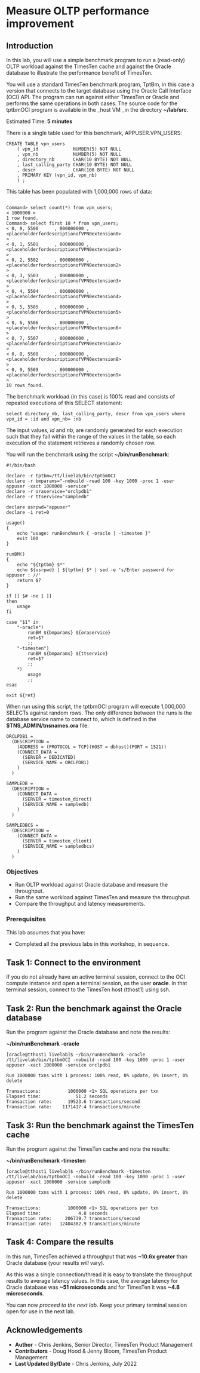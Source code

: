 # Measure OLTP performance improvement

## Introduction

In this lab, you will use a simple benchmark program to run a (read-only) OLTP workload against the TimesTen cache and against the Oracle database to illustrate the performance benefit of TimesTen.

You will use a standard TimesTen benchmark program, TptBm, in this case a version that connects to the target database using the Oracle Call Interface (OCI) API. The program can run against either TimesTen or Oracle and performs the same operations in both cases. The source code for the tptbmOCI program is available in the _host VM _in the directory **~/lab/src**.

Estimated Time: **5 minutes**

There is a single table used for this benchmark, APPUSER.VPN_USERS:

```
CREATE TABLE vpn_users
    ( vpn_id             NUMBER(5) NOT NULL
    , vpn_nb             NUMBER(5) NOT NULL
    , directory_nb       CHAR(10 BYTE) NOT NULL
    , last_calling_party CHAR(10 BYTE) NOT NULL
    , descr              CHAR(100 BYTE) NOT NULL
    , PRIMARY KEY (vpn_id, vpn_nb)
    ) ;
```

This table has been populated with 1,000,000 rows of data:

```

Command> select count(*) from vpn_users;
< 1000000 >
1 row found.
Command> select first 10 * from vpn_users;
< 0, 0, 5500      , 000000000 , <placeholderfordescriptionofVPN0extension0>                            >
< 0, 1, 5501      , 000000000 , <placeholderfordescriptionofVPN0extension1>                            >
< 0, 2, 5502      , 000000000 , <placeholderfordescriptionofVPN0extension2>                            >
< 0, 3, 5503      , 000000000 , <placeholderfordescriptionofVPN0extension3>                            >
< 0, 4, 5504      , 000000000 , <placeholderfordescriptionofVPN0extension4>                            >
< 0, 5, 5505      , 000000000 , <placeholderfordescriptionofVPN0extension5>                            >
< 0, 6, 5506      , 000000000 , <placeholderfordescriptionofVPN0extension6>                            >
< 0, 7, 5507      , 000000000 , <placeholderfordescriptionofVPN0extension7>                            >
< 0, 8, 5508      , 000000000 , <placeholderfordescriptionofVPN0extension8>                            >
< 0, 9, 5509      , 000000000 , <placeholderfordescriptionofVPN0extension9>                            >
10 rows found.
```

The benchmark workload (in this case) is 100% read and consists of repeated executions of this SELECT statement:

```
select directory_nb, last_calling_party, descr from vpn_users where vpn_id = :id and vpn_nb= :nb
```

The input values, *id* and *nb*, are randomly generated for each execution such that they fall within the range of the values in the table, so each execution of the statement retrieves a randomly chosen row.

You will run the benchmark using the script **~/bin/runBenchmark**:

```
#!/bin/bash

declare -r tptbm=/tt/livelab/bin/tptbmOCI
declare -r bmparams="-nobuild -read 100 -key 1000 -proc 1 -user appuser -xact 1000000 -service"
declare -r oraservice="orclpdb1"
declare -r ttservice="sampledb"

declare usrpwd="appuser"
declare -i ret=0

usage()
{
    echo "usage: runBenchmark { -oracle | -timesten }"
    exit 100
}

runBM()
{
    echo "${tptbm} $*"
    echo ${usrpwd} | ${tptbm} $* | sed -e 's/Enter password for appuser : //'
    return $?
}

if [[ $# -ne 1 ]]
then
    usage
fi

case "$1" in
    "-oracle")
        runBM ${bmparams} ${oraservice}
        ret=$?
        ;;
    "-timesten")
        runBM ${bmparams} ${ttservice}
        ret=$?
        ;;
    *)
        usage
        ;;
esac

exit ${ret}
```

When run using this script, the tptbmOCI program will execute 1,000,000 SELECTs against random rows. The only difference between the runs is the database service name to connect to, which is defined in the **\$TNS_ADMIN/tnsnames.ora** file:

```
ORCLPDB1 =
  (DESCRIPTION =
    (ADDRESS = (PROTOCOL = TCP)(HOST = dbhost)(PORT = 1521))
    (CONNECT_DATA =
      (SERVER = DEDICATED)
      (SERVICE_NAME = ORCLPDB1)
    )
  )

SAMPLEDB =
  (DESCRIPTION =
    (CONNECT_DATA =
      (SERVER = timesten_direct)
      (SERVICE_NAME = sampledb)
    )
  )

SAMPLEDBCS =
  (DESCRIPTION =
    (CONNECT_DATA =
      (SERVER = timesten_client)
      (SERVICE_NAME = sampledbcs)
    )
  )
```

### Objectives

- Run OLTP workload against Oracle database and measure the throughput.
- Run the same workload against TimesTen and measure the throughput.
- Compare the throughput and latency measurements.

### Prerequisites

This lab assumes that you have:

- Completed all the previous labs in this workshop, in sequence.

## Task 1: Connect to the environment

If you do not already have an active terminal session, connect to the OCI compute instance and open a terminal session, as the user **oracle**. In that terminal session, connect to the TimesTen host (tthost1) using ssh.

## Task 2: Run the benchmark against the Oracle database

Run the program against the Oracle database and note the results:

**~/bin/runBenchmark -oracle**

```
[oracle@tthost1 livelab]$ ~/bin/runBenchmark -oracle
/tt/livelab/bin/tptbmOCI -nobuild -read 100 -key 1000 -proc 1 -user appuser -xact 1000000 -service orclpdb1

Run 1000000 txns with 1 process: 100% read, 0% update, 0% insert, 0% delete

Transactions:          1000000 <1> SQL operations per txn
Elapsed time:             51.2 seconds
Transaction rate:      19523.6 transactions/second
Transaction rate:    1171417.4 transactions/minute
```

## Task 3: Run the benchmark against the TimesTen cache

Run the program against the TimesTen cache and note the results:

**~/bin/runBenchmark -timesten**

```
[oracle@tthost1 livelab]$ ~/bin/runBenchmark -timesten
/tt/livelab/bin/tptbmOCI -nobuild -read 100 -key 1000 -proc 1 -user appuser -xact 1000000 -service sampledb

Run 1000000 txns with 1 process: 100% read, 0% update, 0% insert, 0% delete

Transactions:          1000000 <1> SQL operations per txn
Elapsed time:              4.8 seconds
Transaction rate:     206739.7 transactions/second
Transaction rate:   12404382.9 transactions/minute
```

## Task 4: Compare the results

In this run, TimesTen achieved a throughput that was **~10.6x greater** than Oracle database (your results _will_ vary).

As this was a single connection/thread it is easy to translate the throughput results to average latency values. In this case, the average latency for Oracle database was **~51 microseconds** and for TimesTen it was **~4.8 microseconds**.

You can now *proceed to the next lab*. Keep your primary terminal session open for use in the next lab.

## Acknowledgements

* **Author** - Chris Jenkins, Senior Director, TimesTen Product Management
* **Contributors** -  Doug Hood & Jenny Bloom, TimesTen Product Management
* **Last Updated By/Date** - Chris Jenkins, July 2022

